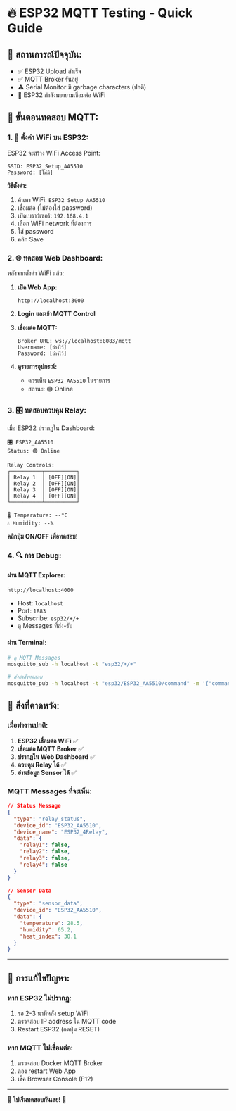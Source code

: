 # 🔥 ESP32 MQTT Testing - Quick Guide

## 🎯 **สถานการณ์ปัจจุบัน:**
- ✅ ESP32 Upload สำเร็จ
- ✅ MQTT Broker รันอยู่
- ⚠️ Serial Monitor มี garbage characters (ปกติ)
- 🔄 ESP32 กำลังพยายามเชื่อมต่อ WiFi

## 🚀 **ขั้นตอนทดสอบ MQTT:**

### **1. 📱 ตั้งค่า WiFi บน ESP32:**
ESP32 จะสร้าง WiFi Access Point:
```
SSID: ESP32_Setup_AA5510
Password: [ไม่มี]
```

**วิธีตั้งค่า:**
1. ค้นหา WiFi: `ESP32_Setup_AA5510`
2. เชื่อมต่อ (ไม่ต้องใส่ password)
3. เปิดเบราว์เซอร์: `192.168.4.1`
4. เลือก WiFi network ที่ต้องการ
5. ใส่ password
6. คลิก Save

### **2. 🌐 ทดสอบ Web Dashboard:**
หลังจากตั้งค่า WiFi แล้ว:

1. **เปิด Web App:**
   ```
   http://localhost:3000
   ```

2. **Login และเข้า MQTT Control**

3. **เชื่อมต่อ MQTT:**
   ```
   Broker URL: ws://localhost:8083/mqtt
   Username: [ว่างไว้]
   Password: [ว่างไว้]
   ```

4. **ดูรายการอุปกรณ์:**
   - ควรเห็น `ESP32_AA5510` ในรายการ
   - สถานะ: 🟢 Online

### **3. 🎛️ ทดสอบควบคุม Relay:**
เมื่อ ESP32 ปรากฏใน Dashboard:

```
🎛️ ESP32_AA5510
Status: 🟢 Online

Relay Controls:
┌──────────┬──────────┐
│ Relay 1  │ [OFF][ON]│
│ Relay 2  │ [OFF][ON]│  
│ Relay 3  │ [OFF][ON]│
│ Relay 4  │ [OFF][ON]│
└──────────┴──────────┘

🌡️ Temperature: --°C
💧 Humidity: --%
```

**คลิกปุ่ม ON/OFF เพื่อทดสอบ!**

### **4. 🔍 การ Debug:**

#### **ผ่าน MQTT Explorer:**
```
http://localhost:4000
```
- Host: `localhost`
- Port: `1883`
- Subscribe: `esp32/+/+`
- ดู Messages ที่ส่ง-รับ

#### **ผ่าน Terminal:**
```bash
# ดู MQTT Messages
mosquitto_sub -h localhost -t "esp32/+/+"

# ส่งคำสั่งทดสอบ
mosquitto_pub -h localhost -t "esp32/ESP32_AA5510/command" -m '{"command":"relay","value":{"pin":25,"state":"on"}}'
```

## 🎉 **สิ่งที่คาดหวัง:**

### **เมื่อทำงานปกติ:**
1. **ESP32 เชื่อมต่อ WiFi** ✅
2. **เชื่อมต่อ MQTT Broker** ✅
3. **ปรากฏใน Web Dashboard** ✅
4. **ควบคุม Relay ได้** ✅
5. **อ่านข้อมูล Sensor ได้** ✅

### **MQTT Messages ที่จะเห็น:**
```json
// Status Message
{
  "type": "relay_status",
  "device_id": "ESP32_AA5510",
  "device_name": "ESP32_4Relay",
  "data": {
    "relay1": false,
    "relay2": false,
    "relay3": false,
    "relay4": false
  }
}

// Sensor Data
{
  "type": "sensor_data", 
  "device_id": "ESP32_AA5510",
  "data": {
    "temperature": 28.5,
    "humidity": 65.2,
    "heat_index": 30.1
  }
}
```

---

## 🔧 **การแก้ไขปัญหา:**

### **หาก ESP32 ไม่ปรากฏ:**
1. รอ 2-3 นาทีหลัง setup WiFi
2. ตรวจสอบ IP address ใน MQTT code
3. Restart ESP32 (กดปุ่ม RESET)

### **หาก MQTT ไม่เชื่อมต่อ:**
1. ตรวจสอบ Docker MQTT Broker
2. ลอง restart Web App
3. เช็ค Browser Console (F12)

---

🚀 **ไปเริ่มทดสอบกันเลย!** 🚀
